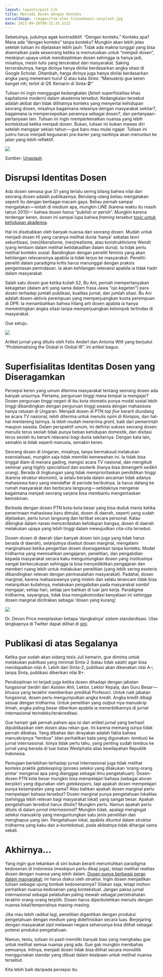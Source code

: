 ```yaml
---
layout: layouts/post.njk
title: Menjadi Dosen dengan Konteks
socialImage: /images/tim-alex-fc1uuekwozc-unsplash.jpg
date: 2021-09-28T08:32:33.511Z
---
```

Sebetulnya, judulnya agak kontradiktif. “Dengan konteks.” Konteks apa? Mana ada “dengan konteks” tanpa konteks? Mungkin akan lebih jelas setelah tulisan ini dijelaskan lebih jauh: Tidak ada makna tunggal yang bisa disematkan pada seseorang ketika ia memutuskan untuk “menjadi dosen”, meskipun upaya untuk mendisiplinkan dosen sehingga ia hanya jadi, misalnya, mesin tulis yang tercerabut dari masyarakat. Saking tercerabutnya, harga dirinya hanya dinilai berdasarkan angka sitasi di Google Scholar. Ditambah, harga dirinya juga hanya dinilai berdasarkan angka yang menemani huruf *Q* atau kata *Sinta*: “Manuskrip gue keren banget nih; terbit di Q**1**. Kemarin di Sinta-**2**!”

Tulisan ini ingin menggugat kedangkalan (*fetish* superfisialitas khas kapitalisme modern) dalam akademia tersebut. Kedangkalan tersebut adalah akibat dari tidak dilihatnya konteks yang menyertai kehidupan seorang dosen, misalnya bagaimana relasinya dengan masyarakat sekitar?, bagaimana ia mempersepsikan perannya sebagai dosen?, dan pertanyaan-pertanyaan lain. Tulisan ini ingin memperkenalkan nuansa yang lebih kontekstual ketika menjadi dosen. Bukan, tulisan ini bukan mawas diri setelah mengajar sekian tahun — gue baru mau mulai ngajar. Tulisan ini justru harus menjadi kegusaran pra-karier yang nantinya akan menuntun ke jalan yang lebih reflektif.

![](https://cdn-images-1.medium.com/max/2600/1*kjqB6_S55gMcWHvnHynnMg.jpeg)

Sumber: [Unsplash](https://unsplash.com/photos/FC1uuekWoZc)

# Disrupsi Identitas Dosen

Ada dosen semasa gue S1 yang terlalu sering bilang bahwa nilai dari seorang dosen adalah publikasinya. Berulang-ulang beliau mengatakan seperti itu dengan berbagai macam gaya. Beliau pernah sampai mengatakan — entah di medium apa, mungkin LINE (karena waktu itu masih tahun 2015)— bahwa dosen *harus* “publish or perish”. Mungkin karena terdengar keren, dosen ini sampai lupa bahwa *framing* tersebut [*toxic* untuk kehidupan akademia](https://www.nytimes.com/2021/09/20/opinion/tenure-college-university.html).

Hal ini disebabkan oleh banyak nuansa dari seorang dosen. Mudah untuk menjadi dosen HI yang caranya melihat dunia ‘hanya’ sebatas teori sekuritisasi, (neo)liberalisme, (neo)realisme, atau konstruktivisme Wendt (yang lembam dalam melihat ketidakadilan dalam dunia). Ia tidak perlu melihat konteks sosial. Bandingkan dengan peneliti feminis yang akan kehilangan relevansinya apabila ia tidak terjun ke masyarakat. Peneliti-peneliti dalam paradigma kritis harus manunggal dengan praksis pengentasan penindasan. Ia akan kehilangan relevansi apabila ia tidak hadir dalam masyarakat.

Salah satu dosen gue ketika kuliah S2, Bu Ani, pernah mempertanyakan kekagetan (dalam arti yang sama dalam frasa Jawa “*ojo kagetan*”) para dosen terhadap jumlah publikasi, kualitas jurnal, dan jumlah sitasi. Bu Ani adalah dosen-aktivis perempuan yang memperjuangkan kuota perempuan di DPR. Ia menambahkan bahwa hilang arti dosen apabila ia hanya mementingkan angka sitasi tanpa memperjuangkan kelompok tertindas di masyarakat.

Gue setuju.

![](https://cdn-images-1.medium.com/max/2400/1*lQdSXNBw5N8Rgn82HlUmfA.png)

Artikel jurnal yang ditulis oleh Felix Anderl dan Antonia Witt yang berjudul “Problematising the Global in Global IR”. Ini artikel bagus.

# Superfisialitas Identitas Dosen yang Diseragamkan

Persepsi keren yang umum diterima masyarakat tentang seorang dosen ada banyak unsurnya. Pertama, perguruan tinggi mana tempat ia mengajar? Dosen perguruan tinggi negeri di ibu kota otomatis punya modal sosial lebih tinggi dibandingkan dengan perguruan tinggi swasta dengan mahasiswa hanya ratusan di Ungaran. Menjadi dosen di PTN *top five* berarti diundang ke acara TV nasional, lebih diterima untuk menulis opini di *Kompas*, dan hal-hal mentereng lainnya. Ia lebih mudah menerima *grant*, baik dari pemerintah maupun swasta. Dalam perspektif umum, ini definisi sukses seorang dosen: menulis terus seolah tidak punya beban kehidupan domestik, dan disitasi terus seolah itu berarti relevansi bagi dunia sekitarnya. Dengan kata lain, semakin ia tidak seperti manusia, semakin keren.

Seorang dosen di Ungaran, misalnya, tanpa bermaksud melakukan esensialisasi, mungkin saja tidak memiliki kemewahan ini. Ia tidak bisa tinggal diam di menara gading, mengisi acara TV nasional, dan mengikuti seminar yang *highly specialised* dan esoterik (hanya bisa dimengerti sedikit orang). Berada di lingkungan yang tidak memprioritaskan pendidikan tinggi (karena struktur ekonomi), ia selalu berada dalam ancaman tidak adanya mahasiswa baru yang mendaftar di periode berikutnya. Ia harus datang ke rumah masyarakat dan berbicara langsung — setidaknya mengenai bagaimana menjadi seorang sarjana bisa membantu mengentaskan kemiskinan.

Berbeda dengan dosen PTN kota-kota besar yang bisa duduk manis ketika penerimaan mahasiswa baru dimulai, dosen di daerah, seperti yang sudah dijelaskan, perlu turun langsung dan terlibat secara personal. Kalau dibingkai dalam narasi mencerdaskan kehidupan bangsa, dosen di daerah melakukan upaya yang lebih tinggi dalam mewujudkan cita-cita tersebut.

Dosen-dosen di daerah (dan banyak dosen lain juga yang tidak harus berada di daerah), selanjutnya disebut dosen marginal, mengalami marginalisasi ketika pengertian dosen diseragamkan tanpa konteks. Model tridharma yang memisahkan pengajaran, penelitian, dan pengabdian kepada masyarakat secara kaku menguntungkan dosen yang institusinya sangat berkecukupan sehingga ia bisa menyedikitkan pengajaran dan memberi ruang lebih untuk melakukan penelitian (yang lebih sering esoteris dibandingkan relevan dengan permasalahan masyarakat). Padahal, dosen marginal, karena mahasiswanya yang miskin dan selalu terancam tidak bisa melanjutkan kuliahnya, melakukan pengabdian pada masyarakat *sambil* mengajar; setiap hari, setiap jam bahkan di luar jam kerja. Paradigma tridharma, sayangnya, tidak bisa mengakomodasi kenyataan ini sehingga dosen marginal dicitrakan sebagai ‘dosen yang kurang’.

![](https://cdn-images-1.medium.com/max/2400/1*8MlC1E6otgQ2xJZWsqEx1Q.png)

Dr. Devon Price menjelaskan betapa ‘dangkalnya’ sistem standardisasi. Utas lengkapnya di Twitter dapat dilihat di [sini](https://twitter.com/drdevonprice/status/1441776443902550016).

# Publikasi di atas Segalanya

Ketika gue sudah akan sidang tesis Juli kemarin, gue diminta untuk melakukan publikasi yang minimal Sinta-2 (kalau tidak salah) agar bisa mendapatkan nilai A. Lebih dari Sinta-2, publikasi akan dikenakan nilai A–; tanpa Sinta, publikasi diberikan nilai B+. 

Pendisiplinan ini terjadi juga ketika dosen dihadapi dengan jabatan fungsional (terdiri dari Asisten Ahli, Lektor, Lektor Kepala, dan Guru Besar — khusus yang terakhir memberikan predikat Profesor). Untuk naik jabatan fungsional, dosen perlu mengumpulkan angka kredit. Angka kredit dibagi sesuai dengan tridharma. Untuk penelitian yang *output*-nya manuskrip ilmiah, angka paling besar diberikan apabila ia menerbitkannya di jurnal internasional terindeks/terakreditasi.

Gue hampir gak pernah paham apa isi dari artikel jurnal yang berhasil dipublikasikan oleh dosen atau rekan gue. Ini karena memang isinya tidak pernah dibahas. Yang dibahas dan dirayakan adalah fakta bahwa manuskripnya “tembus” (dan perhatikan kata yang digunakan: *tembus*) ke jurnal internasional. Isinya tidak perlu tahu, yang penting sudah *tembus* ke jurnal yang berada di luar batas Westphalia alias kewilayahan Republik Indonesia.

Pemujaan berlebihan terhadap jurnal internasional juga tidak melihat konteks praktik *gatekeeping* (proses seleksi yang dilakukan ‘orang-orang pintar’ mengenai apa yang dianggap sebagai ilmu pengetahuan). Dosen-dosen PTN kota besar mungkin bisa mempelajari bahasa (sebagai aturan berpikir) yang digunakan oleh *gatekeepers*, tapi apakah dosen mempelajari punya kesempatan yang sama? Atau bahkan apakah dosen marginal perlu mempelajari bahasa tersebut? Dosen marginal punya pengetahuan lokalitas (sehingga lebih relevan bagi masyarakat lokal) yang sangat besar. Apakah pengetahuan tersebut harus ditulis? Mungkin perlu. Namun apakah perlu ditulis di dalam *jurnal internasional*? Mungkin tidak, apalagi mengingat seleksi manuskrip yang menguntungkan satu jenis penelitian dan menghapus yang lain. Pengetahuan lokal, apabila dituntut dalam struktur tridharma yang kaku dan a-kontekstual, pada akibatnya tidak dihargai sama sekali.

# Akhirnya…

Yang ingin gue tekankan di sini bukan berarti meruntuhkan paradigma kedosenan di Indonesia (meskipun perlu dikaji juga), tetapi melihat realitas dosen dengan nuansa yang lebih dalam. [Dosen punya berbagai peran dalam masyarakat](https://doi.org/10.1177%2F0305829820971708); ini harus diakui oleh struktur. Ingin dosen menjadikan tulisan sebagai ujung tombak kedosenannya? Silakan saja, tetapi mohon perhatikan nuansa kedosenan yang kontekstual. Jangan paksa jurnal internasional sebagai pelabuhan paling mewah sebagai peristirahatan terakhir orang-orang terpilih. Dosen harus diperbolehkan menulis dengan nuansa lokal/temporalnya masing-masing.

Jika mau lebih radikal lagi, penelitian digantikan dengan produksi pengetahuan dengan medium yang didefinisikan secara luas. Berjejaring dengan masyarakat sipil melawan negara seharusnya bisa dilihat sebagai potensi produksi pengetahuan. 

Namun, tentu, tulisan ini pasti memiliki banyak bias yang menghalau gue untuk melihat semua nuansa yang ada. Gue gak mungkin membahas semuanya. Intinya, menjadi dosen tidak bisa dilihat secara monolitik menggunakan standar yang dibuat dalam kealpaan untuk melihat nuansa tersebut.

Kita lebih baik daripada persepsi itu.